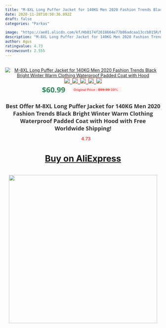 ```yaml
---
title: "M-8XL Long Puffer Jacket for 140KG Men 2020 Fashion Trends Black Bright Winter Warm Clothing Waterproof Padded Coat with Hood"
date: 2020-11-28T10:50:36.892Z
draft: false
categories: "Parkas"

image: "https://ae01.alicdn.com/kf/Hb0174f2618664e77b86adcaa13ccb015R/M-8XL-Long-Puffer-Jacket-for-140KG-Men-2020-Fashion-Trends-Black-Bright-Winter-Warm-Clothing.jpg"
description: "M-8XL Long Puffer Jacket for 140KG Men 2020 Fashion Trends Black Bright Winter Warm Clothing Waterproof Padded Coat with Hood"
author: Agus
ratingvalue: 4.73
reviewcount: 2.555
---
```

<br>
<div style="text-align: center;">
<a href="https://s.click.aliexpress.com/e/_AmMEMH" target="_blank" rel="nofollow noopener noreferrer"><img alt="M-8XL Long Puffer Jacket for 140KG Men 2020 Fashion Trends Black Bright Winter Warm Clothing Waterproof Padded Coat with Hood" class="magnifier-image" src="https://ae01.alicdn.com/kf/Hb0174f2618664e77b86adcaa13ccb015R/M-8XL-Long-Puffer-Jacket-for-140KG-Men-2020-Fashion-Trends-Black-Bright-Winter-Warm-Clothing.jpg_640x640.jpg">
<br>
<img style="border:1px solid salmon" src="https://ae01.alicdn.com/kf/Hb0174f2618664e77b86adcaa13ccb015R/M-8XL-Long-Puffer-Jacket-for-140KG-Men-2020-Fashion-Trends-Black-Bright-Winter-Warm-Clothing.jpg_120x120.jpg">&nbsp;&nbsp;<img style="border:1px solid salmon" src="https://ae01.alicdn.com/kf/Hc8be4ab1132d4e61a285ec6f7d278b330/M-8XL-Long-Puffer-Jacket-for-140KG-Men-2020-Fashion-Trends-Black-Bright-Winter-Warm-Clothing.jpg_120x120.jpg">&nbsp;&nbsp;<img style="border:1px solid salmon" src="https://ae01.alicdn.com/kf/Haa0681a1bff64869b9e7eab6f039904eF/M-8XL-Long-Puffer-Jacket-for-140KG-Men-2020-Fashion-Trends-Black-Bright-Winter-Warm-Clothing.jpg_120x120.jpg">&nbsp;&nbsp;<img style="border:1px solid salmon" src="https://ae01.alicdn.com/kf/H69074a4ba31b4de093a22ebb2fcb9f2ah/M-8XL-Long-Puffer-Jacket-for-140KG-Men-2020-Fashion-Trends-Black-Bright-Winter-Warm-Clothing.jpg_120x120.jpg">&nbsp;&nbsp;<img style="border:1px solid salmon" src="https://ae01.alicdn.com/kf/Hf6a1068b01124be6b90ac0bebbf22c53j/M-8XL-Long-Puffer-Jacket-for-140KG-Men-2020-Fashion-Trends-Black-Bright-Winter-Warm-Clothing.jpg_120x120.jpg"></a></div><br0>
<div style="text-align: center;"><span style="background-color: white; border: 0px; box-sizing: border-box; color: seagreen; display: inline-block; font-family: &quot;open sans&quot; , &quot;arial&quot; , &quot;helvetica&quot; , sans-serif , &quot;heiti&quot;; font-size: 24px; font-stretch: inherit; font-weight: 700; line-height: inherit; margin: 0px 10px 0px 0px; padding: 0px; vertical-align: middle;">$60.99 </span>
<span style="background: rgb(255 , 241 , 241); border-radius: 3px; border: 0px; box-sizing: border-box; color: #ff4747; display: inline-block; font-family: inherit; font-size: 12px; font-stretch: inherit; font-style: inherit; font-variant: inherit; font-weight: 600; line-height: inherit; margin: 0px; padding: 2px 5px; transform: scale(0.9); vertical-align: middle;">Original Price : <b style="text-decoration: line-through;">$99.99 </b> 39%&nbsp;&nbsp;</span></div>
<h1 style="color: #333333; display: inline-block; font-family: &quot;open sans&quot; , &quot;arial&quot; , &quot;helvetica&quot; , sans-serif , &quot;heiti&quot;; font-size: 18px; font-stretch: inherit; font-weight: 700; text-align: center;">Best Offer M-8XL Long Puffer Jacket for 140KG Men 2020 Fashion Trends Black Bright Winter Warm Clothing Waterproof Padded Coat with Hood with Free Worldwide Shipping!</h1>
<div style="color: #ff4747; text-align: center;">
<img src="https://4.bp.blogspot.com/-M0ZcTcb-5uY/XleCXlxnR4I/AAAAAAAAAEc/OrjgMkXV1oMQFaCRZj5HQwOCBcu3w1FegCPcBGAYYCw/s1600/star.png" style="height: 15px;">&nbsp;<b>4.73</b></div>
<div class="button_cont" align="center"><a class="buynow_a" href="https://s.click.aliexpress.com/e/_AmMEMH" target="_blank" rel="nofollow noopener noreferrer"><H1>Buy on AliExpress</H1></a></div><br>
<div class="separator" style="clear: both; text-align: center;">
<img src="https://lh3.googleusercontent.com/-pTy5HemUv9M/XlePHvY0dAI/AAAAAAAAAE4/0nX5iRUoIWY8eMW9Dpxeirr157OZliDIgCLcBGAsYHQ/s1600/badge.gif" width="480">
</div>
